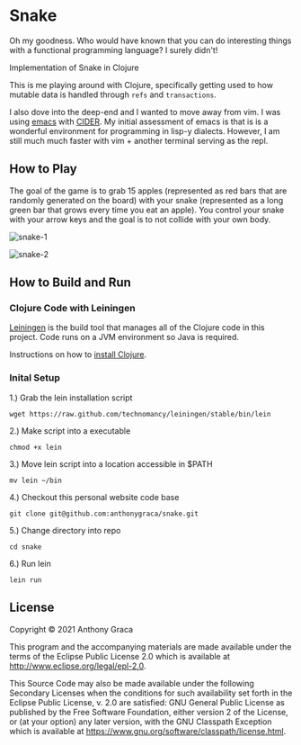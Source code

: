 # Snake

Oh my goodness. Who would have known that you can do interesting things with
a functional programming language? I surely didn't!

Implementation of Snake in Clojure

This is me playing around with Clojure, specifically getting used to how 
mutable data is handled through ```refs``` and ```transactions```.

I also dove into the deep-end and I wanted to move away from vim. I was using
[emacs](https://www.gnu.org/software/emacs/) with [CIDER](https://cider.mx/).
My initial assessment of emacs is that is is a wonderful environment for
programming in lisp-y dialects. However, I am still much much faster with vim +
another terminal serving as the repl.

## How to Play
The goal of the game is to grab 15 apples (represented as red bars that are randomly
generated on the board) with your snake (represented as a long green bar that
grows every time you eat an apple). You control your snake with your arrow keys
and the goal is to not collide with your own body.

![snake-1](https://github.com/anthonygraca/snake/screenshots/snake-1.png)

![snake-2](https://github.com/anthonygraca/snake/screenshots/snake-2.png)

## How to Build and Run
### Clojure Code with Leiningen
[Leiningen](https://leiningen.org) is the build tool that manages all of the
Clojure code in this project. Code runs on a JVM environment so Java is
required.

Instructions on how to [install Clojure](https://clojure.org/guides/getting_started).

### Inital Setup 
1.) Grab the lein installation script
```
wget https://raw.github.com/technomancy/leiningen/stable/bin/lein
```
2.) Make script into a executable
```
chmod +x lein
```
3.) Move lein script into a location accessible in $PATH
``` 
mv lein ~/bin
```
4.) Checkout this personal website code base
```
git clone git@github.com:anthonygraca/snake.git
```
5.) Change directory into repo
```
cd snake
```
6.) Run lein
```
lein run 
```

## License

Copyright © 2021 Anthony Graca

This program and the accompanying materials are made available under the
terms of the Eclipse Public License 2.0 which is available at
http://www.eclipse.org/legal/epl-2.0.

This Source Code may also be made available under the following Secondary
Licenses when the conditions for such availability set forth in the Eclipse
Public License, v. 2.0 are satisfied: GNU General Public License as published by
the Free Software Foundation, either version 2 of the License, or (at your
option) any later version, with the GNU Classpath Exception which is available
at https://www.gnu.org/software/classpath/license.html.

